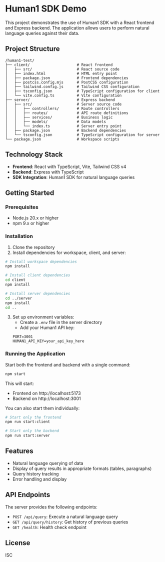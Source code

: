 # Human1 SDK Demo

This project demonstrates the use of Human1 SDK with a React frontend and Express backend. The application allows users to perform natural language queries against their data.

## Project Structure

```
/human1-test/
├── client/                     # React frontend
│   ├── src/                    # React source code
│   ├── index.html              # HTML entry point
│   ├── package.json            # Frontend dependencies
│   ├── postcss.config.mjs      # PostCSS configuration
│   ├── tailwind.config.js      # Tailwind CSS configuration
│   ├── tsconfig.json           # TypeScript configuration for client
│   └── vite.config.ts          # Vite configuration
├── server/                     # Express backend
│   ├── src/                    # Server source code
│   │   ├── controllers/        # Route controllers
│   │   ├── routes/             # API route definitions
│   │   ├── services/           # Business logic
│   │   ├── models/             # Data models
│   │   └── index.ts            # Server entry point
│   ├── package.json            # Backend dependencies
│   └── tsconfig.json           # TypeScript configuration for server
└── package.json                # Workspace scripts
```

## Technology Stack

- **Frontend**: React with TypeScript, Vite, Tailwind CSS v4
- **Backend**: Express with TypeScript
- **SDK Integration**: Human1 SDK for natural language queries

## Getting Started

### Prerequisites

- Node.js 20.x or higher
- npm 9.x or higher

### Installation

1. Clone the repository
2. Install dependencies for workspace, client, and server:

```bash
# Install workspace dependencies
npm install

# Install client dependencies
cd client
npm install

# Install server dependencies
cd ../server
npm install
cd ..
```

3. Set up environment variables:
   - Create a `.env` file in the server directory
   - Add your Human1 API key:
   ```
   PORT=3001
   HUMAN1_API_KEY=your_api_key_here
   ```

### Running the Application

Start both the frontend and backend with a single command:

```bash
npm start
```

This will start:
- Frontend on http://localhost:5173
- Backend on http://localhost:3001

You can also start them individually:

```bash
# Start only the frontend
npm run start:client

# Start only the backend
npm run start:server
```

## Features

- Natural language querying of data
- Display of query results in appropriate formats (tables, paragraphs)
- Query history tracking
- Error handling and display

## API Endpoints

The server provides the following endpoints:

- `POST /api/query`: Execute a natural language query
- `GET /api/query/history`: Get history of previous queries
- `GET /health`: Health check endpoint

## License

ISC 